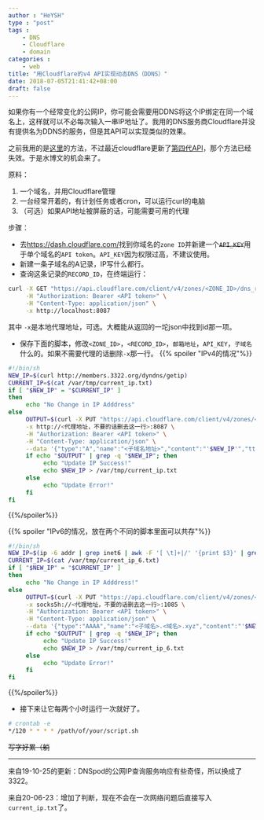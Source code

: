 ```yaml
---
author : "HeYSH"
type : "post"
tags :
    - DNS
    - Cloudflare
    - domain
categories :
    - web
title: "用Cloudflare的v4 API实现动态DNS（DDNS）"
date: 2018-07-05T21:41:42+08:00
draft: false
---
```

如果你有一个经常变化的公网IP，你可能会需要用DDNS将这个IP绑定在同一个域名上，这样就可以不必每次输入一串IP地址了。我用的DNS服务商Cloudflare并没有提供名为DDNS的服务，但是其API可以实现类似的效果。

之前我用的是[这里](https://lifely.today/2015/05/%E7%82%BA-cloudflare-%E8%A8%AD%E5%AE%9A%E5%8B%95%E6%85%8B-dns-ddns/)的方法，不过最近cloudflare更新了[第四代API](https://api.cloudflare.com/)，那个方法已经失效。于是水博文的机会来了。

原料：

1. 一个域名，并用Cloudflare管理
2. 一台经常开着的，有计划任务或者cron，可以运行curl的电脑
3. （可选）如果API地址被屏蔽的话，可能需要可用的代理

步骤：

- 去<https://dash.cloudflare.com/>找到你域名的`zone ID`并新建一个~~`API_KEY`~~用于单个域名的`API token`。`API_KEY`因为权限过高，不建议使用。
- 新建一条子域名的A记录，IP写什么都行。
- 查询这条记录的`RECORD_ID`，在终端运行：

```bash
curl -X GET "https://api.cloudflare.com/client/v4/zones/<ZONE_ID>/dns_records" \
     -H "Authorization: Bearer <API token>" \
     -H "Content-Type: application/json" \
     -x http://localhost:8087
```
其中 `-x`是本地代理地址，可选。大概能从返回的一坨json中找到id那一项。

- 保存下面的脚本，修改`<ZONE_ID>`，`<RECORD_ID>`，`邮箱地址`，`API_KEY`，`子域名`什么的。如果不需要代理的话删除`-x`那一行。
{{% spoiler "IPv4的情况"%}}

```bash
#!/bin/sh
NEW_IP=$(curl http://members.3322.org/dyndns/getip)
CURRENT_IP=$(cat /var/tmp/current_ip.txt)
if [ "$NEW_IP" = "$CURRENT_IP" ]
then
     echo "No Change in IP Adddress"
else
     OUTPUT=$(curl -X PUT "https://api.cloudflare.com/client/v4/zones/<ZONE_ID>/dns_records/<RECORD_ID>" \
     -x http://<代理地址，不要的话删去这一行>:8087 \
     -H "Authorization: Bearer <API token>" \
     -H "Content-Type: application/json" \
     --data '{"type":"A","name":"<子域名地址>","content":"'$NEW_IP'","ttl":1}')
     if echo "$OUTPUT" | grep -q "$NEW_IP"; then
          echo "Update IP Success!"
          echo $NEW_IP > /var/tmp/current_ip.txt
     else
          echo "Update Error!"
     fi
fi
```
{{%/spoiler%}}

{{% spoiler "IPv6的情况，放在两个不同的脚本里面可以共存"%}}
```bash
#!/bin/sh
NEW_IP=$(ip -6 addr | grep inet6 | awk -F '[ \t]+|/' '{print $3}' | grep -v ^::1 | grep -v ^fe80 | head -n 1)
CURRENT_IP=$(cat /var/tmp/current_ip_6.txt)
if [ "$NEW_IP" = "$CURRENT_IP" ]
then
     echo "No Change in IP Adddress!"
else
     OUTPUT=$(curl -X PUT "https://api.cloudflare.com/client/v4/zones/<ZONE_ID>/dns_records/<RECORD_ID>" \
     -x socks5h://<代理地址，不要的话删去这一行>:1085 \
     -H "Authorization: Bearer <API token>" \
     -H "Content-Type: application/json" \
     --data '{"type":"AAAA","name":"<子域名>.<域名>.xyz","content":"'$NEW_IP'","ttl":1}')
     if echo "$OUTPUT" | grep -q "$NEW_IP"; then
          echo "Update IP Success!"
          echo $NEW_IP > /var/tmp/current_ip_6.txt
     else
          echo "Update Error!"
     fi
fi
```
{{%/spoiler%}}

- 接下来让它每两个小时运行一次就好了。
```bash
# crontab -e
*/120 * * * * /path/of/your/script.sh
```

~~写字好累（躺~~

---
来自19-10-25的更新：DNSpod的公网IP查询服务响应有些奇怪，所以换成了3322。

来自20-06-23：增加了判断，现在不会在一次网络问题后直接写入`current_ip.txt`了。
